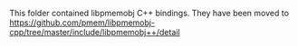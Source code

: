 This folder contained libpmemobj C++ bindings.
They have been moved to https://github.com/pmem/libpmemobj-cpp/tree/master/include/libpmemobj++/detail
